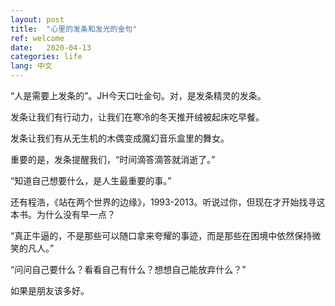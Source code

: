 ```yaml
---
layout: post
title:  "心里的发条和发光的金句"
ref: welcome
date:   2020-04-13
categories: life
lang: 中文
---
```


“人是需要上发条的”。JH今天口吐金句。对，是发条精灵的发条。

发条让我们有行动力，让我们在寒冷的冬天推开绒被起床吃早餐。

发条让我们有从无生机的木偶变成魔幻音乐盒里的舞女。

重要的是，发条提醒我们，“时间滴答滴答就消逝了。”

“知道自己想要什么，是人生最重要的事。”

还有程浩，《站在两个世界的边缘》，1993-2013。听说过你，但现在才开始找寻这本书。为什么没有早一点？

“真正牛逼的，不是那些可以随口拿来夸耀的事迹，而是那些在困境中依然保持微笑的凡人。”

“问问自己要什么？看看自己有什么？想想自己能放弃什么？”

如果是朋友该多好。
